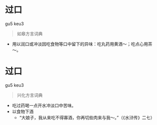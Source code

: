 # 过口
gu5 keu3
> 如皋方言词典
- 用以润口或冲淡因吃食物等口中留下的异味：吃丸药用黄酒～；吃点心用茶～。

# 过口
gu5 keu3
> 兴化方言词典
- 吃过药喝一点开水冲淡口中苦味。
- 以食物下酒
  - “大娘子，我从来吃不得寡酒，你再切些肉来与我～。”（《水浒传》二七）
